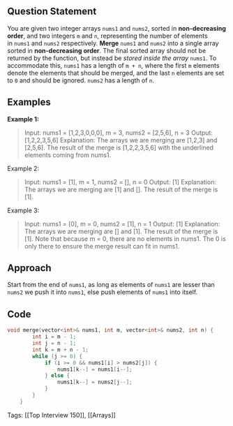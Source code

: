 ## Question Statement

You are given two integer arrays `nums1` and `nums2`, sorted in **non-decreasing order**, and two integers `m` and `n`, representing the number of elements in `nums1` and `nums2` respectively.
**Merge** `nums1` and `nums2` into a single array sorted in **non-decreasing order**.
The final sorted array should not be returned by the function, but instead be _stored inside the array_ `nums1`. To accommodate this, `nums1` has a length of `m + n`, where the first `m` elements denote the elements that should be merged, and the last `n` elements are set to `0` and should be ignored. `nums2` has a length of `n`.

## Examples

**Example 1:**
>Input: nums1 = [1,2,3,0,0,0], m = 3, nums2 = [2,5,6], n = 3
>Output: [1,2,2,3,5,6]
>Explanation: The arrays we are merging are [1,2,3] and [2,5,6]. The result of the merge is [1,2,2,3,5,6] with the underlined elements coming from nums1.

Example 2:
>Input: nums1 = [1], m = 1, nums2 = [], n = 0
>Output: [1]
>Explanation: The arrays we are merging are [1] and []. The result of the merge is [1].

Example 3:
>Input: nums1 = [0], m = 0, nums2 = [1], n = 1
>Output: [1]
>Explanation: The arrays we are merging are [] and [1]. The result of the merge is [1].
>Note that because m = 0, there are no elements in nums1. The 0 is only there to ensure the merge result can fit in nums1.

## Approach

Start from the end of `nums1`, as long as elements of `nums1` are lesser than `nums2` we push it into `nums1`, else push elements of `nums1` into itself. 
## Code

```cpp
void merge(vector<int>& nums1, int m, vector<int>& nums2, int n) {
        int i = m - 1;
        int j = n - 1;
        int k = m + n - 1;
        while (j >= 0) {
            if (i >= 0 && nums1[i] > nums2[j]) {
                nums1[k--] = nums1[i--];
            } else {
                nums1[k--] = nums2[j--];
            }
        }
    }
```

Tags: [[Top Interview 150]], [[Arrays]]